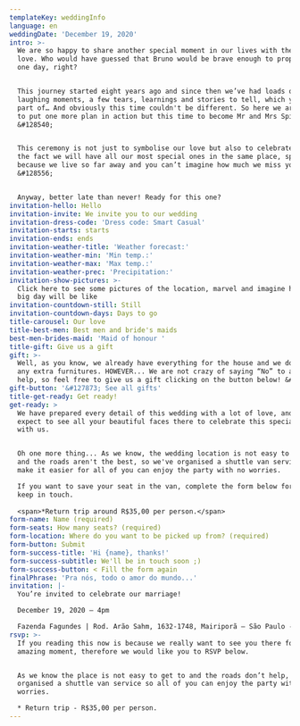 ```yaml
---
templateKey: weddingInfo
language: en
weddingDate: 'December 19, 2020'
intro: >-
  We are so happy to share another special moment in our lives with the ones we
  love. Who would have guessed that Bruno would be brave enough to propose to me
  one day, right?


  This journey started eight years ago and since then we’ve had loads of
  laughing moments, a few tears, learnings and stories to tell, which you were
  part of… And obviously this time couldn't be different. So here we are, ready
  to put one more plan in action but this time to become Mr and Mrs Spitti.
  &#128540;


  This ceremony is not just to symbolise our love but also to celebrate life and
  the fact we will have all our most special ones in the same place, specially
  because we live so far away and you can’t imagine how much we miss you all.
  &#128556;


  Anyway, better late than never! Ready for this one?
invitation-hello: Hello
invitation-invite: We invite you to our wedding
invitation-dress-code: 'Dress code: Smart Casual'
invitation-starts: starts
invitation-ends: ends
invitation-weather-title: 'Weather forecast:'
invitation-weather-min: 'Min temp.:'
invitation-weather-max: 'Max temp.:'
invitation-weather-prec: 'Precipitation:'
invitation-show-pictures: >-
  Click here to see some pictures of the location, marvel and imagine how the
  big day will be like
invitation-countdown-still: Still
invitation-countdown-days: Days to go
title-carousel: Our love
title-best-men: Best men and bride's maids
best-men-brides-maid: 'Maid of honour '
title-gift: Give us a gift
gift: >-
  Well, as you know, we already have everything for the house and we don’t need
  any extra furnitures. HOWEVER... We are not crazy of saying “No” to a little
  help, so feel free to give us a gift clicking on the button below! &#128513;
gift-button: '&#127873; See all gifts'
title-get-ready: Get ready!
get-ready: >
  We have prepared every detail of this wedding with a lot of love, and truly
  expect to see all your beautiful faces there to celebrate this special moment
  with us.


  Oh one more thing... As we know, the wedding location is not easy to get to
  and the roads aren't the best, so we've organised a shuttle van service to
  make it easier for all of you can enjoy the party with no worries.

  If you want to save your seat in the van, complete the form below for us to
  keep in touch.
   
  <span>*Return trip around R$35,00 per person.</span>
form-name: Name (required)
form-seats: How many seats? (required)
form-location: Where do you want to be picked up from? (required)
form-button: Submit
form-success-title: 'Hi {name}, thanks!'
form-success-subtitle: We'll be in touch soon ;)
form-success-button: < Fill the form again
finalPhrase: 'Pra nós, todo o amor do mundo...'
invitation: |-
  You’re invited to celebrate our marriage!

  December 19, 2020 – 4pm

  Fazenda Fagundes | Rod. Arão Sahm, 1632-1748, Mairiporã – São Paulo - Brazil
rsvp: >-
  If you reading this now is because we really want to see you there for this
  amazing moment, therefore we would like you to RSVP below.


  As we know the place is not easy to get to and the roads don’t help, we have
  organised a shuttle van service so all of you can enjoy the party with no
  worries.

  * Return trip - R$35,00 per person.
---
```

